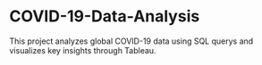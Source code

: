 # COVID-19-Data-Analysis
This project analyzes global COVID-19 data using SQL querys and visualizes key insights through Tableau.
